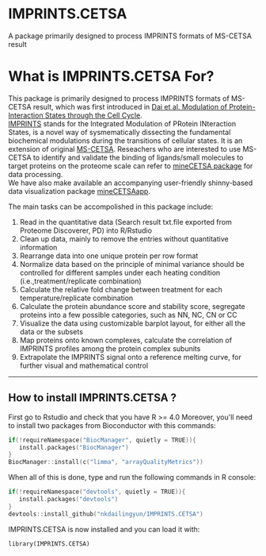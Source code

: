 # IMPRINTS.CETSA
A package primarily designed to process IMPRINTS formats of MS-CETSA result

# What is IMPRINTS.CETSA For?
This package is primarily designed to process IMPRINTS formats of MS-CETSA result, which was first introduced in [Dai et al. Modulation of Protein-Interaction States through the Cell Cycle](https://www.cell.com/cell/fulltext/S0092-8674(18)30397-0).  
[IMPRINTS](https://www.annualreviews.org/doi/10.1146/annurev-biochem-062917-012837) stands for the Integrated Modulation of PRotein INteraction States, is a novel way of sysmematically dissecting the fundamental biochemical modulations during the transitions of cellular states. It is an extension of original [MS-CETSA](https://www.cetsa.org/about). Reseachers who are interested to use MS-CETSA to identify and validate the binding of ligands/small molecules to target proteins on the proteome scale can refer to [mineCETSA package](https://github.com/nkdailingyun/mineCETSA) for data processing.  
We have also make available an accompanying user-friendly shinny-based data visualization package [mineCETSAapp](https://github.com/mgerault/mineCETSAapp).  

The main tasks can be accompolished in this package include:  
1. Read in the quantitative data (Search result txt.file exported from Proteome Discoverer, PD) into R/Rstudio  
2. Clean up data, mainly to remove the entries without quantitative information  
3. Rearrange data into one unique protein per row format  
4. Normalize data based on the principle of minimal variance should be controlled for different samples under each heating condition (i.e.,treatment/replicate combination)  
5. Calculate the relative fold change between treatment for each temperature/replicate combination  
6. Calculate the protein abundance score and stability score, segregate proteins into a few possible categories, such as NN, NC, CN or CC  
7. Visualize the data using customizable barplot layout, for either all the data or the subsets  
8. Map proteins onto known complexes, calculate the correlation of IMPRINTS profiles among the protein complex subunits  
9. Extrapolate the IMPRINTS signal onto a reference melting curve, for further visual and mathematical control  

--------------------------------------------------------------------------------------------

## How to install IMPRINTS.CETSA ?  
First go to Rstudio and check that you have R >= 4.0
Moreover, you'll need to install two packages from Bioconductor with this commands:

```c
if(!requireNamespace("BiocManager", quietly = TRUE)){
   install.packages("BiocManager") 
}
BiocManager::install(c("limma", "arrayQualityMetrics"))
```

When all of this is done, type and run the following commands in R console:

```c
if(!requireNamespace("devtools", quietly = TRUE)){
   install.packages("devtools")
} 
devtools::install_github("nkdailingyun/IMPRINTS.CETSA")
```

IMPRINTS.CETSA is now installed and you can load it with:

```
library(IMPRINTS.CETSA)
```
